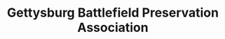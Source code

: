 ---
layout: repo
title: "Gettysburg Battlefield Preservation Association"
id: 13649
permalink: repos/13649/
---